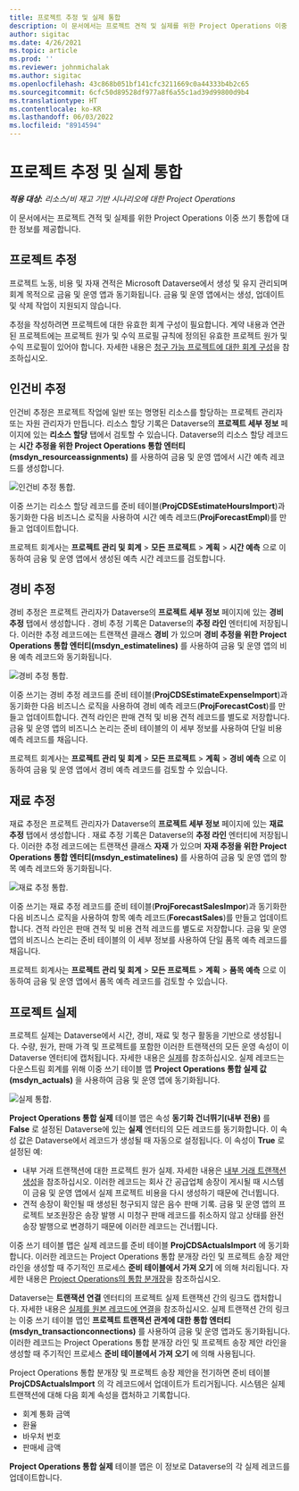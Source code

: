 ```yaml
---
title: 프로젝트 추정 및 실제 통합
description: 이 문서에서는 프로젝트 견적 및 실제를 위한 Project Operations 이중 쓰기 통합에 대한 정보를 제공합니다.
author: sigitac
ms.date: 4/26/2021
ms.topic: article
ms.prod: ''
ms.reviewer: johnmichalak
ms.author: sigitac
ms.openlocfilehash: 43c868b051bf141cfc3211669c0a44333b4b2c65
ms.sourcegitcommit: 6cfc50d89528df977a8f6a55c1ad39d99800d9b4
ms.translationtype: HT
ms.contentlocale: ko-KR
ms.lasthandoff: 06/03/2022
ms.locfileid: "8914594"
---
```

# <a name="project-estimates-and-actuals-integration"></a>프로젝트 추정 및 실제 통합

_**적용 대상:** 리소스/비 재고 기반 시나리오에 대한 Project Operations_

이 문서에서는 프로젝트 견적 및 실제를 위한 Project Operations 이중 쓰기 통합에 대한 정보를 제공합니다.

## <a name="project-estimates"></a>프로젝트 추정

프로젝트 노동, 비용 및 자재 견적은 Microsoft Dataverse에서 생성 및 유지 관리되며 회계 목적으로 금융 및 운영 앱과 동기화됩니다. 금융 및 운영 앱에서는 생성, 업데이트 및 삭제 작업이 지원되지 않습니다.

추정을 작성하려면 프로젝트에 대한 유효한 회계 구성이 필요합니다. 계약 내용과 연관된 프로젝트에는 프로젝트 원가 및 수익 프로필 규칙에 정의된 유효한 프로젝트 원가 및 수익 프로필이 있어야 합니다. 자세한 내용은 [청구 가능 프로젝트에 대한 회계 구성](../project-accounting/configure-accounting-billable-projects.md#configure-project-cost-and-revenue-profile-rules)을 참조하십시오.

## <a name="labor-estimates"></a>인건비 추정

인건비 추정은 프로젝트 작업에 일반 또는 명명된 리소스를 할당하는 프로젝트 관리자 또는 자원 관리자가 만듭니다. 리소스 할당 기록은 Dataverse의 **프로젝트 세부 정보** 페이지에 있는 **리소스 할당** 탭에서 검토할 수 있습니다. Dataverse의 리소스 할당 레코드는 **시간 추정을 위한 Project Operations 통합 엔터티(msdyn\_resourceassignments)** 를 사용하여 금융 및 운영 앱에서 시간 예측 레코드를 생성합니다.

   ![인건비 추정 통합.](./Media/DW4LaborEstimates.png)

이중 쓰기는 리소스 할당 레코드를 준비 테이블(**ProjCDSEstimateHoursImport**)과 동기화한 다음 비즈니스 로직을 사용하여 시간 예측 레코드(**ProjForecastEmpl**)를 만들고 업데이트합니다.

프로젝트 회계사는 **프로젝트 관리 및 회계** > **모든 프로젝트** > **계획** > **시간 예측** 으로 이동하여 금융 및 운영 앱에서 생성된 예측 시간 레코드를 검토합니다.

## <a name="expense-estimates"></a>경비 추정

경비 추정은 프로젝트 관리자가 Dataverse의 **프로젝트 세부 정보** 페이지에 있는 **경비 추정** 탭에서 생성합니다 . 경비 추정 기록은 Dataverse의 **추정 라인** 엔터티에 저장됩니다. 이러한 추정 레코드에는 트랜잭션 클래스 **경비** 가 있으며 **경비 추정을 위한 Project Operations 통합 엔터티(msdyn\_estimatelines)** 를 사용하여 금융 및 운영 앱의 비용 예측 레코드와 동기화됩니다.

   ![경비 추정 통합.](./Media/DW4ExpenseEstimates.png)

이중 쓰기는 경비 추정 레코드를 준비 테이블(**ProjCDSEstimateExpenseImport**)과 동기화한 다음 비즈니스 로직을 사용하여 경비 예측 레코드(**ProjForecastCost**)를 만들고 업데이트합니다. 견적 라인은 판매 견적 및 비용 견적 레코드를 별도로 저장합니다. 금융 및 운영 앱의 비즈니스 논리는 준비 테이블의 이 세부 정보를 사용하여 단일 비용 예측 레코드를 채웁니다.

프로젝트 회계사는 **프로젝트 관리 및 회계** > **모든 프로젝트** > **계획** > **경비 예측** 으로 이동하여 금융 및 운영 앱에서 경비 예측 레코드를 검토할 수 있습니다.

## <a name="material-estimates"></a>재료 추정

재료 추정은 프로젝트 관리자가 Dataverse의 **프로젝트 세부 정보** 페이지에 있는 **재료 추정** 탭에서 생성합니다 . 재료 추정 기록은 Dataverse의 **추정 라인** 엔터티에 저장됩니다. 이러한 추정 레코드에는 트랜잭션 클래스 **자재** 가 있으며 **자재 추정을 위한 Project Operations 통합 엔터티(msdyn\_estimatelines)** 를 사용하여 금융 및 운영 앱의 항목 예측 레코드와 동기화됩니다.

   ![재료 추정 통합.](./Media/DW4MaterialEstimates.png)

이중 쓰기는 재료 추정 레코드를 준비 테이블(**ProjForecastSalesImpor**)과 동기화한 다음 비즈니스 로직을 사용하여 항목 예측 레코드(**ForecastSales**)를 만들고 업데이트합니다. 견적 라인은 판매 견적 및 비용 견적 레코드를 별도로 저장합니다. 금융 및 운영 앱의 비즈니스 논리는 준비 테이블의 이 세부 정보를 사용하여 단일 품목 예측 레코드를 채웁니다.

프로젝트 회계사는 **프로젝트 관리 및 회계** > **모든 프로젝트** > **계획** > **품목 예측** 으로 이동하여 금융 및 운영 앱에서 품목 예측 레코드를 검토할 수 있습니다.

## <a name="project-actuals"></a>프로젝트 실제

프로젝트 실제는 Dataverse에서 시간, 경비, 재료 및 청구 활동을 기반으로 생성됩니다. 수량, 원가, 판매 가격 및 프로젝트를 포함한 이러한 트랜잭션의 모든 운영 속성이 이 Dataverse 엔터티에 캡처됩니다. 자세한 내용은 [실제](../actuals/actuals-overview.md)를 참조하십시오. 실제 레코드는 다운스트림 회계를 위해 이중 쓰기 테이블 맵 **Project Operations 통합 실제 값(msdyn\_actuals)** 을 사용하여 금융 및 운영 앱에 동기화됩니다.

   ![실제 통합.](./Media/DW4Actuals.png)

**Project Operations 통합 실제** 테이블 맵은 속성 **동기화 건너뛰기(내부 전용)** 를 **False** 로 설정된 Dataverse에 있는 **실제** 엔터티의 모든 레코드를 동기화합니다. 이 속성 값은 Dataverse에서 레코드가 생성될 때 자동으로 설정됩니다. 이 속성이 **True** 로 설정된 예:

  - 내부 거래 트랜잭션에 대한 프로젝트 원가 실제. 자세한 내용은 [내부 거래 트랜잭션 생성](../project-accounting/create-intercompany-transactions.md)을 참조하십시오. 이러한 레코드는 회사 간 공급업체 송장이 게시될 때 시스템이 금융 및 운영 앱에서 실제 프로젝트 비용을 다시 생성하기 때문에 건너뜁니다.
  - 견적 송장이 확인될 때 생성된 청구되지 않은 음수 판매 기록. 금융 및 운영 앱의 프로젝트 보조원장은 송장 발행 시 미청구 판매 레코드를 취소하지 않고 상태를 완전 송장 발행으로 변경하기 때문에 이러한 레코드는 건너뜁니다.

이중 쓰기 테이블 맵은 실제 레코드를 준비 테이블 **ProjCDSActualsImport** 에 동기화합니다. 이러한 레코드는 Project Operations 통합 분개장 라인 및 프로젝트 송장 제안 라인을 생성할 때 주기적인 프로세스 **준비 테이블에서 가져 오기** 에 의해 처리됩니다. 자세한 내용은 [Project Operations의 통합 분개장](../project-accounting/project-operations-integration-journal.md)을 참조하십시오.

Dataverse는 **트랜잭션 연결** 엔터티의 프로젝트 실제 트랜잭션 간의 링크도 캡처합니다. 자세한 내용은 [실제를 원본 레코드에 연결](../actuals/linkingactuals.md)을 참조하십시오. 실제 트랜잭션 간의 링크는 이중 쓰기 테이블 맵인 **프로젝트 트랜잭션 관계에 대한 통합 엔터티(msdyn\_transactionconnections)** 를 사용하여 금융 및 운영 앱과도 동기화됩니다. 이러한 레코드는 Project Operations 통합 분개장 라인 및 프로젝트 송장 제안 라인을 생성할 때 주기적인 프로세스 **준비 테이블에서 가져 오기** 에 의해 사용됩니다.

Project Operations 통합 분개장 및 프로젝트 송장 제안을 전기하면 준비 테이블 **ProjCDSActualsImport** 의 각 레코드에서 업데이트가 트리거됩니다. 시스템은 실제 트랜잭션에 대해 다음 회계 속성을 캡처하고 기록합니다.

- 회계 통화 금액
- 환율
- 바우처 번호
- 판매세 금액

**Project Operations 통합 실제** 테이블 맵은 이 정보로 Dataverse의 각 실제 레코드를 업데이트합니다.
